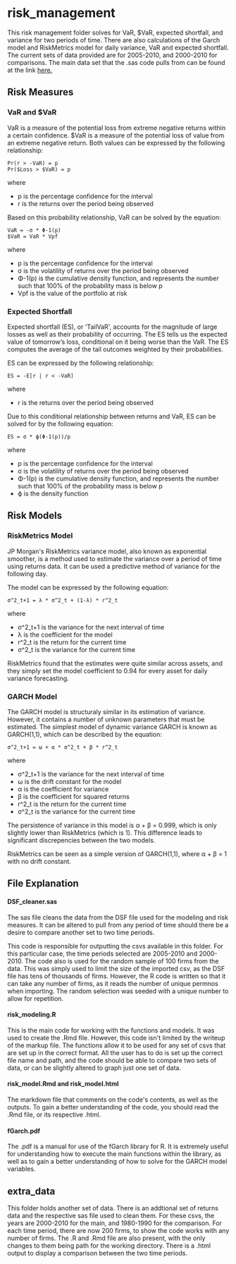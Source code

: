 # risk_management

This risk management folder solves for VaR, $VaR, expected shortfall, and variance for two periods of time. There are also calculations of the Garch model and RiskMetrics model for daily variance, VaR and expected shortfall. The current sets of data provided are for 2005-2010, and 2000-2010 for comparisons. The main data set that the .sas code pulls from can be found at the link [here.](https://goo.gl/DoHABj)

## Risk Measures
### VaR and $VaR

VaR is a measure of the potential loss from extreme negative returns within a certain confidence. $VaR is a measure of the potential loss of value from an extreme negative return. Both values can be expressed by the following relationship:

    Pr(r > -VaR) = p
    Pr($Loss > $VaR) = p

where
- p is the percentage confidence for the interval
- r is the returns over the period being observed

Based on this probability relationship, VaR can be solved by the equation:

    VaR = -σ * Φ-1(p)
    $VaR = VaR * Vpf

where
- p is the percentage confidence for the interval
- σ is the volatility of returns over the period being observed
- Φ-1(p) is the cumulative density function, and represents the number such that 100% of the probability mass is below p
- Vpf is the value of the portfolio at risk

### Expected Shortfall

Expected shortfall (ES), or 'TailVaR', accounts for the magnitude of large losses as well as their probability of occurring. The ES tells us the expected value of tomorrow’s loss, conditional on it being worse than the VaR. The ES computes the average of the tail outcomes weighted by their probabilities.

ES can be expressed by the following relationship:

    ES = -E[r | r < -VaR]

where
- r is the returns over the period being observed

Due to this conditional relationship between returns and VaR, ES can be solved for by the following equation:

    ES = σ * ϕ(Φ-1(p))/p

where
- p is the percentage confidence for the interval
- σ is the volatility of returns over the period being observed
- Φ-1(p) is the cumulative density function, and represents the number such that 100% of the probability mass is below p
- ϕ is the density function

## Risk Models
### RiskMetrics Model

JP Morgan's RiskMetrics variance model, also known as exponential smoother, is a method used to estimate the variance over a period of time using returns data. It can be used a predictive method of variance for the following day.

The model can be expressed by the following equation:

    σ^2_t+1 = λ * σ^2_t + (1-λ) * r^2_t

where
- σ^2_t+1 is the variance for the next interval of time
- λ is the coefficient for the model
- r^2_t is the return for the current time
- σ^2_t is the variance for the current time

RiskMetrics found that the estimates were quite similar across assets, and they simply set the model coefficient to 0.94 for every asset for daily variance forecasting.

### GARCH Model

The GARCH model is structuraly similar in its estimation of variance. However, it contains a number of unknown parameters that must be estimated. The simplest model of dynamic variance GARCH is known as GARCH(1,1), which can be described by the equation:

    σ^2_t+1 = ω + α * σ^2_t + β * r^2_t

where
- σ^2_t+1 is the variance for the next interval of time
- ω is the drift constant for the model
- α is the coefficient for variance
- β is the coefficient for squared returns
- r^2_t is the return for the current time
- σ^2_t is the variance for the current time

The persistence of variance in this model is α + β = 0.999, which is only slightly lower than RiskMetrics (which is 1). This difference leads to significant discrepencies between the two models.

RiskMetrics can be seen as a simple version of GARCH(1,1), where α + β = 1 with no drift constant.

## File Explanation
#### DSF_cleaner.sas
The sas file cleans the data from the DSF file used for the modeling and risk measures. It can be altered to pull from any period of time should there be a desire to compare another set to two time periods.

This code is responsible for outputting the csvs available in this folder. For this particular case, the time periods selected are 2005-2010 and 2000-2010. The code also is used for the random sample of 100 firms from the data. This was simply used to limit the size of the imported csv, as the DSF file has tens of thousands of firms. However, the R code is written so that it can take any number of firms, as it reads the number of unique permnos when importing. The random selection was seeded with a unique number to allow for repetition.

#### risk_modeling.R
This is the main code for working with the functions and models. It was used to create the .Rmd file. However, this code isn't limited by the writeup of the markup file. The functions allow it to be used for any set of csvs that are set up in the correct format. All the user has to do is set up the correct file name and path, and the code should be able to compare two sets of data, or can be slightly altered to graph just one set of data.

#### risk_model.Rmd and risk_model.html
The markdown file that comments on the code's contents, as well as the outputs. To gain a better understanding of the code, you should read the .Rmd file, or its respective .html.

#### fGarch.pdf
The .pdf is a manual for use of the fGarch library for R. It is extremely useful for understanding how to execute the main functions within the library, as well as to gain a better understanding of how to solve for the GARCH model variables.

## extra_data
This folder holds another set of data. There is an addtional set of returns data and the respective sas file used to clean them. For these csvs, the years are 2000-2010 for the main, and 1980-1990 for the comparison. For each time period, there are now 200 firms, to show the code works with any number of firms. The .R and .Rmd file are also present, with the only changes to them being path for the working directory. There is a .html output to display a comparison between the two time periods.
